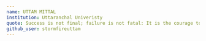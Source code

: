 ```yaml
---
name: UTTAM MITTAL
institution: Uttaranchal Univeristy
quote: Success is not final; failure is not fatal: It is the courage to continue that counts.
github_user: stormfireuttam
---
```

